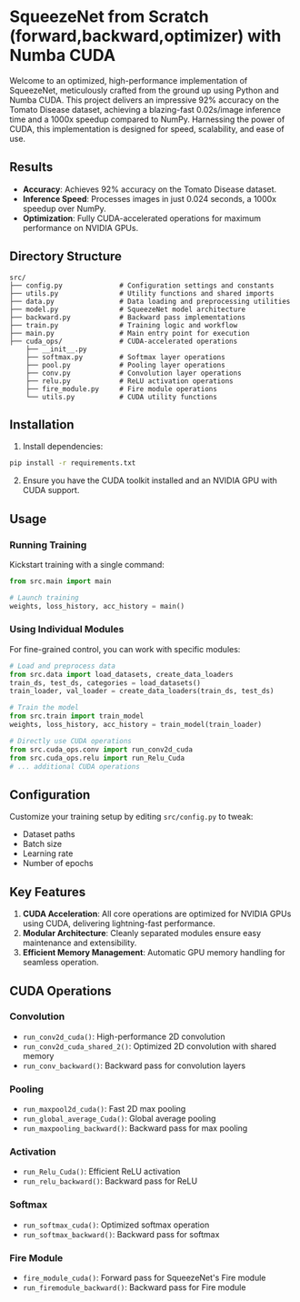# SqueezeNet from Scratch (forward,backward,optimizer) with Numba CUDA

Welcome to an optimized, high-performance implementation of SqueezeNet, meticulously crafted from the ground up using Python and Numba CUDA. This project delivers an impressive 92% accuracy on the Tomato Disease dataset, achieving a blazing-fast 0.02s/image inference time and a 1000x speedup compared to NumPy. Harnessing the power of CUDA, this implementation is designed for speed, scalability, and ease of use.

## Results

- **Accuracy**: Achieves 92% accuracy on the Tomato Disease dataset.
- **Inference Speed**: Processes images in just 0.024 seconds, a 1000x speedup over NumPy.
- **Optimization**: Fully CUDA-accelerated operations for maximum performance on NVIDIA GPUs.

## Directory Structure

```
src/
├── config.py              # Configuration settings and constants
├── utils.py               # Utility functions and shared imports
├── data.py                # Data loading and preprocessing utilities
├── model.py               # SqueezeNet model architecture
├── backward.py            # Backward pass implementations
├── train.py               # Training logic and workflow
├── main.py                # Main entry point for execution
├── cuda_ops/              # CUDA-accelerated operations
    ├── __init__.py
    ├── softmax.py         # Softmax layer operations
    ├── pool.py            # Pooling layer operations
    ├── conv.py            # Convolution layer operations
    ├── relu.py            # ReLU activation operations
    ├── fire_module.py     # Fire module operations
    └── utils.py           # CUDA utility functions
```

## Installation

1. Install dependencies:
```bash
pip install -r requirements.txt
```

2. Ensure you have the CUDA toolkit installed and an NVIDIA GPU with CUDA support.

## Usage

### Running Training
Kickstart training with a single command:
```python
from src.main import main

# Launch training
weights, loss_history, acc_history = main()
```

### Using Individual Modules
For fine-grained control, you can work with specific modules:
```python
# Load and preprocess data
from src.data import load_datasets, create_data_loaders
train_ds, test_ds, categories = load_datasets()
train_loader, val_loader = create_data_loaders(train_ds, test_ds)

# Train the model
from src.train import train_model
weights, loss_history, acc_history = train_model(train_loader)

# Directly use CUDA operations
from src.cuda_ops.conv import run_conv2d_cuda
from src.cuda_ops.relu import run_Relu_Cuda
# ... additional CUDA operations
```

## Configuration

Customize your training setup by editing `src/config.py` to tweak:
- Dataset paths
- Batch size
- Learning rate
- Number of epochs

## Key Features

1. **CUDA Acceleration**: All core operations are optimized for NVIDIA GPUs using CUDA, delivering lightning-fast performance.
2. **Modular Architecture**: Cleanly separated modules ensure easy maintenance and extensibility.
3. **Efficient Memory Management**: Automatic GPU memory handling for seamless operation.

## CUDA Operations

### Convolution
- `run_conv2d_cuda()`: High-performance 2D convolution
- `run_conv2d_cuda_shared_2()`: Optimized 2D convolution with shared memory
- `run_conv_backward()`: Backward pass for convolution layers

### Pooling
- `run_maxpool2d_cuda()`: Fast 2D max pooling
- `run_global_average_Cuda()`: Global average pooling
- `run_maxpooling_backward()`: Backward pass for max pooling

### Activation
- `run_Relu_Cuda()`: Efficient ReLU activation
- `run_relu_backward()`: Backward pass for ReLU

### Softmax
- `run_softmax_cuda()`: Optimized softmax operation
- `run_softmax_backward()`: Backward pass for softmax

### Fire Module
- `fire_module_cuda()`: Forward pass for SqueezeNet's Fire module
- `run_firemodule_backward()`: Backward pass for Fire module

